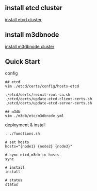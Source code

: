 ## install etcd cluster
[install etcd cluster](./etcd/README.md)

## install m3dbnode
[install m3dbnode cluster](./m3db/README.md)


## Quick Start
config
```
## etcd
vim ./etcd/certs/config/hosts-etcd

./etcd/certs/reinit-root-ca.sh
./etcd/certs/update-etcd-client-certs.sh
./etcd/certs/update-etcd-server-certs.sh

## m3db
vim ./m3db/etc/m3dbnode.yml
```

deployment & install
```
. ./functions.sh

# set hosts
hosts="{node1} {node2} {node3}"

# sync etcd,m3db to hosts
sync

# install
install

# status
status
```
